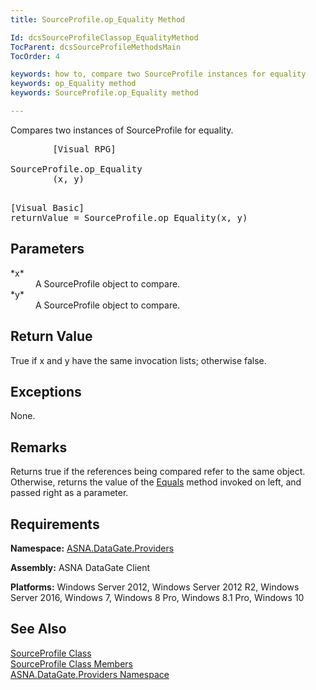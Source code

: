 ```yaml
---
title: SourceProfile.op_Equality Method

Id: dcsSourceProfileClassop_EqualityMethod
TocParent: dcsSourceProfileMethodsMain
TocOrder: 4

keywords: how to, compare two SourceProfile instances for equality
keywords: op_Equality method
keywords: SourceProfile.op_Equality method

---
```


Compares two instances of <span>SourceProfile</span> for equality.
<pre class="prettyprint">
        <span>[Visual RPG]</span>
        <span>
SourceProfile.op_Equality</span>
        <span>(x, y)</span>
      </pre>
<pre class="prettyprint">[Visual Basic]<span>
returnValue = SourceProfile.op_Equality</span>(x, y)</pre>

## Parameters

<dl>
        <dt>
 *x* 
        </dt>
        <dd>A SourceProfile object to compare. </dd>
        <dt>
 *y* 
        </dt>
        <dd>A SourceProfile object to compare.
							</dd>
</dl>

## Return Value

<span>True</span> if <span>x</span> and <span>y</span> have the same invocation lists; otherwise false.
## Exceptions

None.
## Remarks

Returns<span> true</span> if the references being compared refer to the same object. Otherwise, returns the value of the [Equals](source-profile-class-equals-method.html) method invoked on left, and passed right as a parameter. 
## Requirements

**Namespace:** [ ASNA.DataGate.Providers](datagate-providers-namespace.html) 

**Assembly:** ASNA DataGate Client

**Platforms:** Windows Server 2012, Windows Server 2012 R2, Windows Server 2016, Windows 7, Windows 8 Pro, Windows 8.1 Pro, Windows 10
## See Also


[SourceProfile Class](source-profile-class.html) <br />[SourceProfile Class Members](source-profile-members.html)<br />[ASNA.DataGate.Providers Namespace](datagate-providers-namespace.html)

